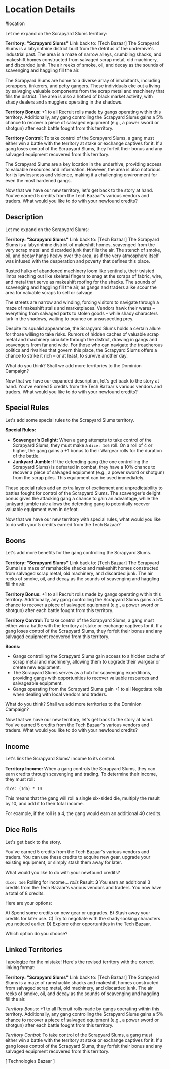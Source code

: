 
# Location Details

#location

Let me expand on the Scrapyard Slums territory:

**Territory: "Scrapyard Slums"**
Link back to: [Tech Bazaar]
The Scrapyard Slums is a labyrinthine district built from the detritus of the underhive's industrial past. The area is a maze of narrow alleys, crumbling shacks, and makeshift homes constructed from salvaged scrap metal, old machinery, and discarded junk. The air reeks of smoke, oil, and decay as the sounds of scavenging and haggling fill the air.

The Scrapyard Slums are home to a diverse array of inhabitants, including scrappers, tinkerers, and petty gangers. These individuals eke out a living by salvaging valuable components from the scrap metal and machinery that fills the district. The area is also a hotbed of black market activity, with shady dealers and smugglers operating in the shadows.

**Territory Bonus:**
+1 to all Recruit rolls made by gangs operating within this territory. Additionally, any gang controlling the Scrapyard Slums gains a 5% chance to recover a piece of salvaged equipment (e.g., a power sword or shotgun) after each battle fought from this territory.

**Territory Control:**
To take control of the Scrapyard Slums, a gang must either win a battle with the territory at stake or exchange captives for it. If a gang loses control of the Scrapyard Slums, they forfeit their bonus and any salvaged equipment recovered from this territory.

The Scrapyard Slums are a key location in the underhive, providing access to valuable resources and information. However, the area is also notorious for its lawlessness and violence, making it a challenging environment for even the most hardened gangs.

Now that we have our new territory, let's get back to the story at hand. You've earned 5 credits from the Tech Bazaar's various vendors and traders. What would you like to do with your newfound credits?

## Description
Let me expand on the Scrapyard Slums:

**Territory: "Scrapyard Slums"**
Link back to: [Tech Bazaar]
The Scrapyard Slums is a labyrinthine district of makeshift homes, scavenged from the very scrap metal and discarded junk that fills the air. The stench of smoke, oil, and decay hangs heavy over the area, as if the very atmosphere itself was infused with the desperation and poverty that defines this place.

Rusted hulks of abandoned machinery loom like sentinels, their twisted limbs reaching out like skeletal fingers to snag at the scraps of fabric, wire, and metal that serve as makeshift roofing for the shacks. The sounds of scavenging and haggling fill the air, as gangs and traders alike scour the area for valuable scraps to sell or salvage.

The streets are narrow and winding, forcing visitors to navigate through a maze of makeshift stalls and marketplaces. Vendors hawk their wares – everything from salvaged parts to stolen goods – while shady characters lurk in the shadows, waiting to pounce on unsuspecting prey.

Despite its squalid appearance, the Scrapyard Slums holds a certain allure for those willing to take risks. Rumors of hidden caches of valuable scrap metal and machinery circulate through the district, drawing in gangs and scavengers from far and wide. For those who can navigate the treacherous politics and rivalries that govern this place, the Scrapyard Slums offers a chance to strike it rich – or at least, to survive another day.

What do you think? Shall we add more territories to the Dominion Campaign?

Now that we have our expanded description, let's get back to the story at hand. You've earned 5 credits from the Tech Bazaar's various vendors and traders. What would you like to do with your newfound credits?

## Special Rules
Let's add some special rules to the Scrapyard Slums territory.

**Special Rules:**

* **Scavenger's Delight:** When a gang attempts to take control of the Scrapyard Slums, they must make a `dice: 1d6` roll. On a roll of 4 or higher, the gang gains a +1 bonus to their Wargear rolls for the duration of the battle.
* **Junkyard Jumble:** If the defending gang (the one controlling the Scrapyard Slums) is defeated in combat, they have a 10% chance to recover a piece of salvaged equipment (e.g., a power sword or shotgun) from the scrap piles. This equipment can be used immediately.

These special rules add an extra layer of excitement and unpredictability to battles fought for control of the Scrapyard Slums. The scavenger's delight bonus gives the attacking gang a chance to gain an advantage, while the junkyard jumble rule allows the defending gang to potentially recover valuable equipment even in defeat.

Now that we have our new territory with special rules, what would you like to do with your 5 credits earned from the Tech Bazaar?

## Boons
Let's add more benefits for the gang controlling the Scrapyard Slums.

**Territory: "Scrapyard Slums"**
Link back to: [Tech Bazaar]
The Scrapyard Slums is a maze of ramshackle shacks and makeshift homes constructed from salvaged scrap metal, old machinery, and discarded junk. The air reeks of smoke, oil, and decay as the sounds of scavenging and haggling fill the air.

**Territory Bonus:** +1 to all Recruit rolls made by gangs operating within this territory. Additionally, any gang controlling the Scrapyard Slums gains a 5% chance to recover a piece of salvaged equipment (e.g., a power sword or shotgun) after each battle fought from this territory.

**Territory Control:** To take control of the Scrapyard Slums, a gang must either win a battle with the territory at stake or exchange captives for it. If a gang loses control of the Scrapyard Slums, they forfeit their bonus and any salvaged equipment recovered from this territory.

**Boons:**

* Gangs controlling the Scrapyard Slums gain access to a hidden cache of scrap metal and machinery, allowing them to upgrade their wargear or create new equipment.
* The Scrapyard Slums serves as a hub for scavenging expeditions, providing gangs with opportunities to recover valuable resources and salvageable equipment.
* Gangs operating from the Scrapyard Slums gain +1 to all Negotiate rolls when dealing with local vendors and traders.

What do you think? Shall we add more territories to the Dominion Campaign?

Now that we have our new territory, let's get back to the story at hand. You've earned 5 credits from the Tech Bazaar's various vendors and traders. What would you like to do with your newfound credits?

## Income
Let's link the Scrapyard Slums' income to its control.

**Territory Income:** When a gang controls the Scrapyard Slums, they can earn credits through scavenging and trading. To determine their income, they must roll:

`dice: (1d6) * 10`

This means that the gang will roll a single six-sided die, multiply the result by 10, and add it to their total income.

For example, if the roll is a 4, the gang would earn an additional 40 credits.

## Dice Rolls
Let's get back to the story.

You've earned 5 credits from the Tech Bazaar's various vendors and traders. You can use these credits to acquire new gear, upgrade your existing equipment, or simply stash them away for later.

What would you like to do with your newfound credits?

`dice: 1d6`
Rolling for income... *rolls*
Result: **3**
You earn an additional 3 credits from the Tech Bazaar's various vendors and traders. You now have a total of 8 credits.

Here are your options:

A) Spend some credits on new gear or upgrades.
B) Stash away your credits for later use.
C) Try to negotiate with the shady-looking characters you noticed earlier.
D) Explore other opportunities in the Tech Bazaar.

Which option do you choose?


## Linked Territories
I apologize for the mistake! Here's the revised territory with the correct linking format:

**Territory: "Scrapyard Slums"**
Link back to: [Tech Bazaar]
The Scrapyard Slums is a maze of ramshackle shacks and makeshift homes constructed from salvaged scrap metal, old machinery, and discarded junk. The air reeks of smoke, oil, and decay as the sounds of scavenging and haggling fill the air.

*Territory Bonus:* +1 to all Recruit rolls made by gangs operating within this territory. Additionally, any gang controlling the Scrapyard Slums gains a 5% chance to recover a piece of salvaged equipment (e.g., a power sword or shotgun) after each battle fought from this territory.

*Territory Control:* To take control of the Scrapyard Slums, a gang must either win a battle with the territory at stake or exchange captives for it. If a gang loses control of the Scrapyard Slums, they forfeit their bonus and any salvaged equipment recovered from this territory.

[ Technologies Bazaar ]

